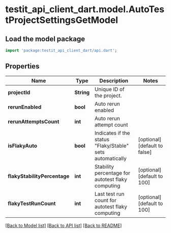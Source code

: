 # testit_api_client_dart.model.AutoTestProjectSettingsGetModel

## Load the model package
```dart
import 'package:testit_api_client_dart/api.dart';
```

## Properties
Name | Type | Description | Notes
------------ | ------------- | ------------- | -------------
**projectId** | **String** | Unique ID of the project. | 
**rerunEnabled** | **bool** | Auto rerun enabled | 
**rerunAttemptsCount** | **int** | Auto rerun attempt count | 
**isFlakyAuto** | **bool** | Indicates if the status \"Flaky/Stable\" sets automatically | [optional] [default to false]
**flakyStabilityPercentage** | **int** | Stability percentage for autotest flaky computing | [optional] [default to 100]
**flakyTestRunCount** | **int** | Last test run count for autotest flaky computing | [optional] [default to 100]

[[Back to Model list]](../README.md#documentation-for-models) [[Back to API list]](../README.md#documentation-for-api-endpoints) [[Back to README]](../README.md)


